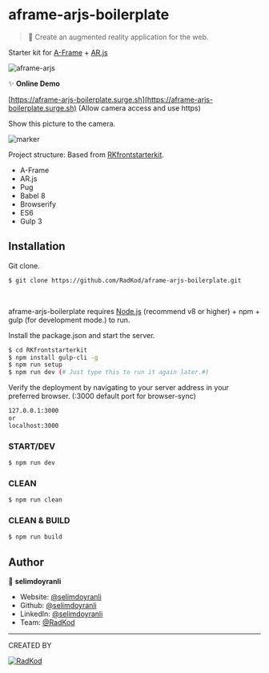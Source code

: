# aframe-arjs-boilerplate

> 🥽 Create an augmented reality application for the web.

Starter kit for [A-Frame](https://aframe.io) + [AR.js](https://github.com/AR-js-org/AR.js)


![aframe-arjs](https://s7.gifyu.com/images/previewfc5f1969499f145a.gif)

✨ **Online Demo**

[https://aframe-arjs-boilerplate.surge.sh](https://aframe-arjs-boilerplate.surge.sh) (Allow camera access and use https)


Show this picture to the camera.

![marker](https://raw.githubusercontent.com/RadKod/aframe-arjs-boilerplate/master/preview/hiro.png)

Project structure: Based from [RKfrontstarterkit](https://github.com/RadKod/RKfrontstarterkit).

 - A-Frame
 - AR.js
 - Pug
 - Babel 8
 - Browserify
 - ES6
 - Gulp 3
 
 ## Installation

Git clone.

```sh
$ git clone https://github.com/RadKod/aframe-arjs-boilerplate.git
```
&nbsp;
>   
aframe-arjs-boilerplate requires [Node.js](https://nodejs.org/) (recommend v8 or higher) + npm + gulp (for development mode.) to run.


Install the package.json and start the server.

```sh
$ cd RKfrontstarterkit
$ npm install gulp-cli -g
$ npm run setup
$ npm run dev (# Just type this to run it again later.#)
```

Verify the deployment by navigating to your server address in your preferred browser. (:3000 default port for browser-sync)

```sh
127.0.0.1:3000
or
localhost:3000
```

### START/DEV

```sh
$ npm run dev
```

### CLEAN

```sh
$ npm run clean
```

### CLEAN & BUILD

```sh
$ npm run build
```
## Author

👤 **selimdoyranli**

* Website: [@selimdoyranli](https://selimdoyranli.com)
* Github: [@selimdoyranli](https://github.com/selimdoyranli)
* LinkedIn: [@selimdoyranli](https://linkedin.com/in/selimdoyranli)
* Team: [@RadKod](https://radkod.com)

___

CREATED BY

 [![RadKod](https://i.ibb.co/q5G6N0n/radkod-mail-imza.png)](https://www.radkod.com)
